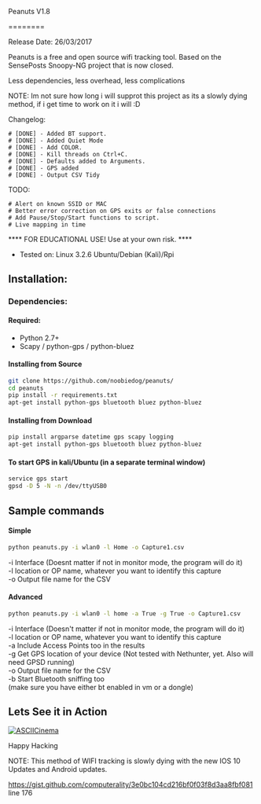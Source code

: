 Peanuts V1.8                                   
                                    
========

Release Date: 26/03/2017

Peanuts is a free and open source wifi tracking tool. Based on the SensePosts Snoopy-NG project that is now closed.<br />

Less dependencies, less overhead, less complications<br />

NOTE: Im not sure how long i will supprot this project as its a slowly dying method, if i get time to work on it i will :D<br />

Changelog:

    # [DONE] - Added BT support.
    # [DONE] - Added Quiet Mode
    # [DONE] - Add COLOR.
    # [DONE] - Kill threads on Ctrl+C.
    # [DONE] - Defaults added to Arguments.
    # [DONE] - GPS added
    # [DONE] - Output CSV Tidy

TODO:

	# Alert on known SSID or MAC
	# Better error correction on GPS exits or false connections
	# Add Pause/Stop/Start functions to script.
	# Live mapping in time

**** FOR EDUCATIONAL USE! Use at your own risk. **** <br />

+ Tested on: Linux 3.2.6 Ubuntu/Debian (Kali)/Rpi<br />

## Installation:

### Dependencies:

#### Required:

- Python 2.7+
- Scapy / python-gps / python-bluez

#### Installing from Source
 
```bash
git clone https://github.com/noobiedog/peanuts/
cd peanuts
pip install -r requirements.txt
apt-get install python-gps bluetooth bluez python-bluez
```

#### Installing from Download

```bash
pip install argparse datetime gps scapy logging
apt-get install python-gps bluetooth bluez python-bluez
```

#### To start GPS in kali/Ubuntu (in a separate terminal window)

```bash
service gps start
gpsd -D 5 -N -n /dev/ttyUSB0
```
##  Sample commands

#### Simple

``` bash
python peanuts.py -i wlan0 -l Home -o Capture1.csv
```

-i Interface (Doesnt matter if not in monitor mode, the program will do it)<br />
-l location or OP name, whatever you want to identify this capture<br />
-o Output file name for the CSV<br />

#### Advanced

``` bash
python peanuts.py -i wlan0 -l home -a True -g True -o Capture1.csv
```

-i Interface (Doesn't matter if not in monitor mode, the program will do it)<br />
-l location or OP name, whatever you want to identify this capture<br />
-a Include Access Points too in the results<br />
-g Get GPS location of your device (Not tested with Nethunter, yet. Also will need GPSD running)<br />
-o Output file name for the CSV<br />
-b Start Bluetooth sniffing too<br /> (make sure you have either bt enabled in vm or a dongle)


## Lets See it in Action

[![ASCIICinema](http://i.imgur.com/saR06iC.png)](https://asciinema.org/a/4lf58gw5psnik38wb4umud5r0)

Happy Hacking

NOTE: This method of WIFI tracking is slowly dying with the new IOS 10 Updates and Android updates.

https://gist.github.com/computerality/3e0bc104cd216bf0f03f8d3aa8fbf081 line 176
